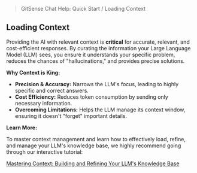 <!--
Component: Quick Start - Loading Context
Block-UUID: ebf58a97-c83d-41dd-ae16-82bc5c67e760
Parent-UUID: N/A
Version: 1.0.0
Description: Quick start guide explaining the importance of context and directing users to the interactive tutorial.
Language: Markdown
Created-at: 2025-07-29T23:06:13.181Z
Authors: Gemini 2.5 Flash Thinking (v1.0.0)
-->


> GitSense Chat Help: Quick Start / Loading Context

## Loading Context

Providing the AI with relevant context is **critical** for accurate, relevant, and cost-efficient responses. By curating the information your Large Language Model (LLM) sees, you ensure it understands your specific problem, reduces the chances of "hallucinations," and provides precise solutions.

**Why Context is King:**
*   **Precision & Accuracy:** Narrows the LLM's focus, leading to highly specific and correct answers.
*   **Cost Efficiency:** Reduces token consumption by sending only necessary information.
*   **Overcoming Limitations:** Helps the LLM manage its context window, ensuring it doesn't "forget" important details.

**Learn More:**

To master context management and learn how to effectively load, refine, and manage your LLM's knowledge base, we highly recommend going through our interactive tutorial:

[Mastering Context: Building and Refining Your LLM's Knowledge Base]({{chat-uuid-link}})
